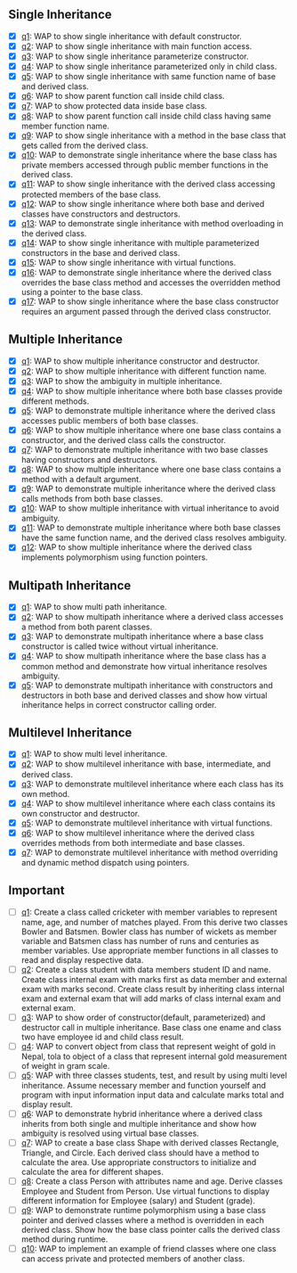 ## Single Inheritance

- [x] [q1](./Single%20Inheritance/q1.cpp): WAP to show single inheritance with default constructor.
- [x] [q2](./Single%20Inheritance/q2.cpp): WAP to show single inheritance with main function access.
- [x] [q3](./Single%20Inheritance/q3.cpp): WAP to show single inheritance parameterize constructor.
- [x] [q4](./Single%20Inheritance/q4.cpp): WAP to show single inheritance parameterized only in child class.
- [x] [q5](./Single%20Inheritance/q5.cpp): WAP to show single inheritance with same function name of base and derived class.
- [x] [q6](./Single%20Inheritance/q6.cpp): WAP to show parent function call inside child class.
- [x] [q7](./Single%20Inheritance/q7.cpp): WAP to show protected data inside base class.
- [x] [q8](./Single%20Inheritance/q8.cpp): WAP to show parent function call inside child class having same member function name.
- [x] [q9](./Single%20Inheritance/q9.cpp): WAP to show single inheritance with a method in the base class that gets called from the derived class.
- [x] [q10](./Single%20Inheritance/q10.cpp): WAP to demonstrate single inheritance where the base class has private members accessed through public member functions in the derived class.
- [x] [q11](./Single%20Inheritance/q11.cpp): WAP to show single inheritance with the derived class accessing protected members of the base class.
- [x] [q12](./Single%20Inheritance/q12.cpp): WAP to show single inheritance where both base and derived classes have constructors and destructors.
- [x] [q13](./Single%20Inheritance/q13.cpp): WAP to demonstrate single inheritance with method overloading in the derived class.
- [x] [q14](./Single%20Inheritance/q14.cpp): WAP to show single inheritance with multiple parameterized constructors in the base and derived class.
- [x] [q15](./Single%20Inheritance/q15.cpp): WAP to show single inheritance with virtual functions.
- [x] [q16](./Single%20Inheritance/q16.cpp): WAP to demonstrate single inheritance where the derived class overrides the base class method and accesses the overridden method using a pointer to the base class.
- [x] [q17](./Single%20Inheritance/q17.cpp): WAP to show single inheritance where the base class constructor requires an argument passed through the derived class constructor.

## Multiple Inheritance

- [x] [q1](./Multiple%20Inheritance/q1.cpp): WAP to show multiple inheritance constructor and destructor.
- [x] [q2](./Multiple%20Inheritance/q2.cpp): WAP to show multiple inheritance with different function name.
- [x] [q3](./Multiple%20Inheritance/q3.cpp): WAP to show the ambiguity in multiple inheritance.
- [x] [q4](./Multiple%20Inheritance/q4.cpp): WAP to show multiple inheritance where both base classes provide different methods.
- [x] [q5](./Multiple%20Inheritance/q5.cpp): WAP to demonstrate multiple inheritance where the derived class accesses public members of both base classes.
- [x] [q6](./Multiple%20Inheritance/q6.cpp): WAP to show multiple inheritance where one base class contains a constructor, and the derived class calls the constructor.
- [x] [q7](./Multiple%20Inheritance/q7.cpp): WAP to demonstrate multiple inheritance with two base classes having constructors and destructors.
- [x] [q8](./Multiple%20Inheritance/q8.cpp): WAP to show multiple inheritance where one base class contains a method with a default argument.
- [x] [q9](./Multiple%20Inheritance/q9.cpp): WAP to demonstrate multiple inheritance where the derived class calls methods from both base classes.
- [x] [q10](./Multiple%20Inheritance/q10.cpp): WAP to show multiple inheritance with virtual inheritance to avoid ambiguity.
- [x] [q11](./Multiple%20Inheritance/q11.cpp): WAP to demonstrate multiple inheritance where both base classes have the same function name, and the derived class resolves ambiguity.
- [x] [q12](./Multiple%20Inheritance/q12.cpp): WAP to show multiple inheritance where the derived class implements polymorphism using function pointers.

## Multipath Inheritance

- [x] [q1](./Multipath%20Inheritance/q1.cpp): WAP to show multi path inheritance.
- [x] [q2](./Multipath%20Inheritance/q2.cpp): WAP to show multipath inheritance where a derived class accesses a method from both parent classes.
- [x] [q3](./Multipath%20Inheritance/q3.cpp): WAP to demonstrate multipath inheritance where a base class constructor is called twice without virtual inheritance.
- [x] [q4](./Multipath%20Inheritance/q4.cpp): WAP to show multipath inheritance where the base class has a common method and demonstrate how virtual inheritance resolves ambiguity.
- [x] [q5](./Multipath%20Inheritance/q5.cpp): WAP to demonstrate multipath inheritance with constructors and destructors in both base and derived classes and show how virtual inheritance helps in correct constructor calling order.

## Multilevel Inheritance

- [x] [q1](./Multilevel%20Inheritance/q1.cpp): WAP to show multi level inheritance.
- [x] [q2](./Multilevel%20Inheritance/q2.cpp): WAP to show multilevel inheritance with base, intermediate, and derived class.
- [x] [q3](./Multilevel%20Inheritance/q3.cpp): WAP to demonstrate multilevel inheritance where each class has its own method.
- [x] [q4](./Multilevel%20Inheritance/q4.cpp): WAP to show multilevel inheritance where each class contains its own constructor and destructor.
- [x] [q5](./Multilevel%20Inheritance/q5.cpp): WAP to demonstrate multilevel inheritance with virtual functions.
- [x] [q6](./Multilevel%20Inheritance/q6.cpp): WAP to show multilevel inheritance where the derived class overrides methods from both intermediate and base classes.
- [x] [q7](./Multilevel%20Inheritance/q7.cpp): WAP to demonstrate multilevel inheritance with method overriding and dynamic method dispatch using pointers.

## Important

- [ ] [q1](./Important/q1.cpp): Create a class called cricketer with member variables to represent name, age, and number of matches played. From this derive two classes Bowler and Batsmen. Bowler class has number of wickets as member variable and Batsmen class has number of runs and centuries as member variables. Use appropriate member functions in all classes to read and display respective data.
- [ ] [q2](./Important/q2.cpp): Create a class student with data members student ID and name. Create class internal exam with marks first as data member and external exam with marks second. Create class result by inheriting class internal exam and external exam that will add marks of class internal exam and external exam.
- [ ] [q3](./Important/q3.cpp): WAP to show order of constructor(default, parameterized) and destructor call in multiple inheritance. Base class one ename and class two have employee id and child class result.
- [ ] [q4](./Important/q4.cpp): WAP to convert object from class that represent weight of gold in Nepal, tola to object of a class that represent internal gold measurement of weight in gram scale.
- [ ] [q5](./Important/q5.cpp): WAP with three classes students, test, and result by using multi level inheritance. Assume necessary member and function yourself and program with input information input data and calculate marks total and display result.
- [ ] [q6](./Important/q6.cpp): WAP to demonstrate hybrid inheritance where a derived class inherits from both single and multiple inheritance and show how ambiguity is resolved using virtual base classes.
- [ ] [q7](./Important/q7.cpp): WAP to create a base class Shape with derived classes Rectangle, Triangle, and Circle. Each derived class should have a method to calculate the area. Use appropriate constructors to initialize and calculate the area for different shapes.
- [ ] [q8](./Important/q8.cpp): Create a class Person with attributes name and age. Derive classes Employee and Student from Person. Use virtual functions to display different information for Employee (salary) and Student (grade).
- [ ] [q9](./Important/q9.cpp): WAP to demonstrate runtime polymorphism using a base class pointer and derived classes where a method is overridden in each derived class. Show how the base class pointer calls the derived class method during runtime.
- [ ] [q10](./Important/q10.cpp): WAP to implement an example of friend classes where one class can access private and protected members of another class.
